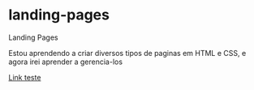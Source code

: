 # landing-pages
 Landing Pages

Estou aprendendo a criar diversos tipos de paginas em HTML e CSS, e agora irei aprender a gerencia-los

<p><a href="https://johanneduardo.github.io/landing-pages/CE%20-%20Conversão%20Extrema/?">Link teste</p>